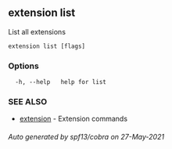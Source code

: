 ## extension list

List all extensions

```
extension list [flags]
```

### Options

```
  -h, --help   help for list
```

### SEE ALSO

* [extension](extension.md)	 - Extension commands

###### Auto generated by spf13/cobra on 27-May-2021
